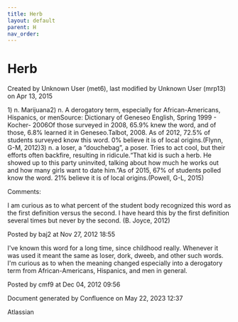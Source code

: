 ```yaml
---
title: Herb
layout: default
parent: H
nav_order:
---
```


# Herb

Created by  Unknown User (met6), last modified by  Unknown User (mrp13) on Apr 13, 2015

1) n. Marijuana2) n. A derogatory term, especially for African-Americans, Hispanics, or menSource: Dictionary of Geneseo English, Spring 1999 - Kocher- 2006Of those surveyed in 2008, 65.9% knew the word, and of those, 6.8% learned it in Geneseo.Talbot, 2008. As of 2012, 72.5% of students surveyed know this word. 0% believe it is of local origins.(Flynn, G-M, 2012)3) n. a loser, a “douchebag”, a poser. Tries to act cool, but their efforts often backfire, resulting in ridicule.“That kid is such a herb. He showed up to this party uninvited, talking about how much he works out and how many girls want to date him.”As of 2015, 67% of students polled know the word. 21% believe it is of local origins.(Powell, G-L, 2015)

Comments:

I am curious as to what percent of the student body recognized this word as the first definition versus the second. I have heard this by the first definition several times but never by the second. (B. Joyce, 2012)

Posted by baj2 at Nov 27, 2012 18:55

I've known this word for a long time, since childhood really. Whenever it was used it meant the same as loser, dork, dweeb, and other such words. I'm curious as to when the meaning changed especially into a derogatory term from African-Americans, Hispanics, and men in general.

Posted by cmf9 at Dec 04, 2012 09:56

Document generated by Confluence on May 22, 2023 12:37

Atlassian
